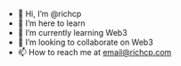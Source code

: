 - 👋 Hi, I’m @richcp
- 👀 I’m here to learn
- 🌱 I’m currently learning Web3
- 💞️ I’m looking to collaborate on Web3
- 📫 How to reach me at email@richcp.com

<!---
richcp/richcp is a ✨ special ✨ repository because its `README.md` (this file) appears on your GitHub profile.
You can click the Preview link to take a look at your changes.
--->
